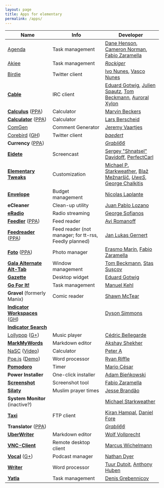 ```yaml
---
layout: page
title: Apps for elementary
permalink: /apps/
---
```


Name | Info | Developer
---|---|---
[Agenda](https://launchpad.net/agenda-tasks) | Task management | [Dane Henson](https://launchpad.net/~thegreatdane), [Cameron Norman](https://launchpad.net/~cameronnemo), [Fabio Zaramella](https://launchpad.net/~ffabio-96-x) 
[Akiee](https://github.com/rockiger/akiee) | Task management | [*Rockiger*](https://github.com/rockiger)
[Birdie](http://birdieapp.github.io/) | Twitter client | [Ivo Nunes](https://github.com/ivonunes), [Vasco Nunes](https://github.com/vascomfnunes)
**[Cable](https://launchpad.net/cable)** | IRC client | [Eduard Gotwig](https://launchpad.net/~gotwig), [Julien Spautz](https://launchpad.net/~julien-spautz), [Tom Beckmann](https://launchpad.net/~tombeckmann), [Auroral Xylon](https://launchpad.net/~avlabs314)
**[Calculus](https://launchpad.net/calculus)** ([PPA](https://launchpad.net/~embik/+archive/ubuntu/elementary-daily)) | Calculator | [Marvin Beckers](https://plus.google.com/115808436961854096673)
**[Calculator](https://launchpad.net/elementarycalculator)** ([PPA](https://launchpad.net/~siasola/+archive/ubuntu/ppa)) | Calculator | [Lars Berscheid](https://launchpad.net/~siasola)
[ComGen](http://jeremyvaartjes.com/comgen/) | Comment Generator | [Jeremy Vaartjes](https://plus.google.com/109424692236917039830)
[Corebird](http://corebird.baedert.org/) ([GH](https://github.com/baedert/corebird)) | Twitter client | [*baedert*](https://github.com/baedert)
**Currency** ([PPA](https://launchpad.net/~grabli66-r/+archive/ubuntu/eos)) | | [*Grabli66*](https://plus.google.com/108440719526525277910)
**[Eidete](https://launchpad.net/eidete)** | Screencast | [Sergey "Shnatsel" Davidoff](https://launchpad.net/~shnatsel), [PerfectCarl](https://launchpad.net/~name-is-carl)
**[Elementary Tweaks](https://launchpad.net/elementary-tweaks)** | Customization | [Michael P. Starkweather](https://launchpad.net/~mpstark), [Blaž Mežnaršič](https://launchpad.net/~bmeznarsic), [*UweS*](https://launchpad.net/~uwes), [George Chalkitis](https://launchpad.net/~chalkitisge)
**[Envelope](https://github.com/nlaplante/envelope)** | Budget management | [Nicolas Laplante](https://plus.google.com/108189012221374960701)
**eCleaner** | Clean-up utility | [Juan Pablo Lozano](https://plus.google.com/117692827692672354132)
**[eRadio](https://launchpad.net/eradio)** | Radio streaming | [George Sofianos](https://plus.google.com/113503999148667020901)
**[Feedler](https://launchpad.net/feedler)** ([PPA](https://launchpad.net/~feedler-hackers/+archive/ubuntu/daily)) | Feed reader | [Avi Romanoff](https://launchpad.net/~aroman)
**[Feedreader](https://launchpad.net/feedreader)** ([PPA](https://launchpad.net/~eviltwin1/+archive/ubuntu/feedreader-daily)) | Feed reader (not manager; for tt-rss, Feedly planned) | [Jan Lukas Gernert](https://plus.google.com/109974726829108083807)
**[Foto](http://erasmo-marin.github.io/foto/)** ([PPA](https://launchpad.net/~erasmo-marin/+archive/ubuntu/foto-1.0)) | Photo manager | [Erasmo Marín](https://launchpad.net/~erasmo-marin), [Fabio Zaramella](https://launchpad.net/~ffabio-96-x)
**[Gala Alternate Alt-Tab](https://github.com/tom95/gala-alternate-alt-tab)** | Window management | [Tom Beckmann](https://github.com/tom95), [Stas Sușcov](https://github.com/stas)
**[Gazette](https://launchpad.net/gazette)** | Desktop widget | [Eduard Gotwig](https://launchpad.net/~gotwig)
**[Go For It!](https://github.com/mank319/Go-For-It)** | Task management | [Manuel Kehl](https://plus.google.com/111316844546399833250)
**Gravel** (formerly Manix) | Comic reader | [Shawn McTear](https://plus.google.com/109256860773710627217)
**[Indicator Workspaces](http://dysonsimmons.com/indicator-workspaces/)** ([GH](https://github.com/dyson/indicator-workspaces)) | | [Dyson Simmons](http://dysonsimmons.com/)
**[Indicator Search](https://code.launchpad.net/~elementary-apps/synapse-project/indicator-search)** | | 
[Lollypop](http://gnumdk.github.io/lollypop/) ([G+](https://plus.google.com/104349425299854550670/posts)) | Music player | [Cédric Bellegarde](https://github.com/gnumdk)
**[MarkMyWords](https://github.com/voldyman/MarkMyWords)** | Markdown editor | [Akshay Shekher](https://plus.google.com/108513512706331500895)
[NaSC](https://launchpad.net/nasc) ([Video](https://dl.dropboxusercontent.com/u/28321853/screencast1411074345.webm)) | Calculator | [Peter A](https://plus.google.com/116373568615209021512/posts)
[Poe.js](https://github.com/RyanRiffle/Poe) ([Demo](http://ryanriffle.github.io/Poe/demo/app.html)) | Word processor | [Ryan Riffle](https://plus.google.com/115441007574184937069)
**[Pomodoro](https://github.com/mariocesar/pomodoro-elementary)** | Timer | [Mario César](https://github.com/mariocesar)
**Power Installer** | One-click installer | [Adam Bieńkowski](https://plus.google.com/102383287758197741530)
**[Screenshot](https://launchpad.net/screenshot-tool)** | Screenshot tool | [Fabio Zaramella](https://launchpad.net/~ffabio-96-x)
**[Silaty](http://jessewb.wordpress.com/category/silaty-development/)** | Muslim prayer times | [Jesse Brandão](https://plus.google.com/111228118570001154569)
**System Monitor** (inactive?) | | [Michael Starkweather](https://plus.google.com/+MichaelStarkweather/posts)
**[Taxi](http://launchpad.net/taxi)** | FTP client | [Kiran Hampal](https://launchpad.net/~khampal), [Daniel Fore](https://launchpad.net/~danrabbit)
**Translator** ([PPA](https://launchpad.net/~grabli66-r/+archive/ubuntu/eos)) | | [*Grabli66*](https://plus.google.com/108440719526525277910)
**[UberWriter](http://uberwriter.wolfvollprecht.de/)** | Markdown editor | [Wolf Vollprecht](https://plus.google.com/109074337730327400984)
**[VNC-Client](https://launchpad.net/evnc/)** | Remote desktop client | [Marcus Wichelmann](https://launchpad.net/~l-admin-3)
**[Vocal](http://nathandyer.me/)** ([G+](https://plus.google.com/115162318639836328992/posts)) | Podcast manager | [Nathan Dyer](https://plus.google.com/+NathanDyerdotMe/posts)
**[Writer](https://launchpad.net/writer)** | Word processor | [Tuur Dutoit](https://launchpad.net/~tuur-dutoit-f), [Anthony Huben](https://launchpad.net/~harp37)
**[Yatla](https://github.com/denis631/Yatla)** | Task management | [Denis Grebennicov](https://github.com/denis631)
